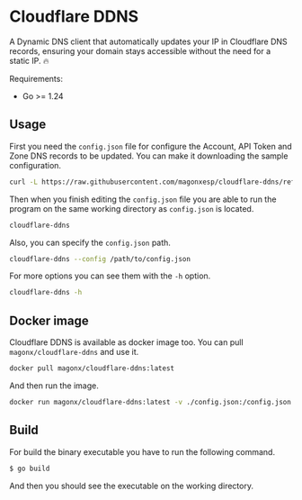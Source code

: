 # Cloudflare DDNS
A Dynamic DNS client that automatically updates your IP in Cloudflare DNS records, 
ensuring your domain stays accessible without the need for a static IP. 🔥

Requirements:
* Go >= 1.24

## Usage

First you need the ``config.json`` file for configure the Account, API Token and Zone DNS records to be updated.
You can make it downloading the sample configuration.

```sh
curl -L https://raw.githubusercontent.com/magonxesp/cloudflare-ddns/refs/heads/main/example-config.json -o config.json
```

Then when you finish editing the ``config.json`` file you are able to run the program on the same working directory
as ``config.json`` is located.

```sh
cloudflare-ddns
```

Also, you can specify the ``config.json`` path.

```sh
cloudflare-ddns --config /path/to/config.json
```

For more options you can see them with the ``-h`` option.

```sh
cloudflare-ddns -h
```

## Docker image

Cloudflare DDNS is available as docker image too. You can pull ``magonx/cloudflare-ddns`` and use it.

```sh
docker pull magonx/cloudflare-ddns:latest
```

And then run the image.

```sh
docker run magonx/cloudflare-ddns:latest -v ./config.json:/config.json
```

## Build

For build the binary executable you have to run the following command.

```sh
$ go build
```

And then you should see the executable on the working directory.
